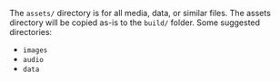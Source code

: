 The `assets/` directory is for all media, data, or similar files.  The assets directory will be copied as-is to the `build/` folder.  Some suggested directories:

* `images`
* `audio`
* `data`
